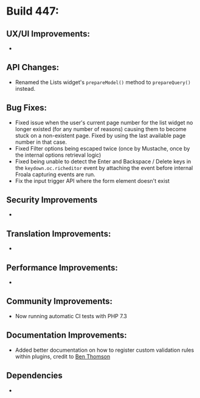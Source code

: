 # Build 447:

## UX/UI Improvements:
-

## API Changes:
- Renamed the Lists widget's `prepareModel()` method to `prepareQuery()` instead.

## Bug Fixes:
- Fixed issue when the user's current page number for the list widget no longer existed (for any number of reasons) causing them to become stuck on a non-existent page. Fixed by using the last available page number in that case.
- Fixed Filter options being escaped twice (once by Mustache, once by the internal options retrieval logic)
- Fixed being unable to detect the Enter and Backspace / Delete keys in the `keydown.oc.richeditor` event by attaching the event before internal Froala capturing events are run.
- Fix the input trigger API where the form element doesn't exist

## Security Improvements
-

## Translation Improvements:
-

## Performance Improvements:
-

## Community Improvements:
- Now running automatic CI tests with PHP 7.3

## Documentation Improvements:
- Added better documentation on how to register custom validation rules within plugins, credit to [Ben Thomson](https://github.com/bennothommo)

## Dependencies
-